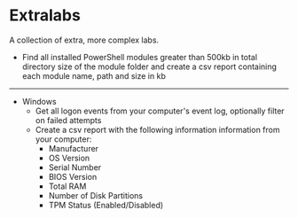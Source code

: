 # Extralabs

A collection of extra, more complex labs.

- Find all installed PowerShell modules greater than 500kb in total directory size of the module folder and create a csv report containing each module name, path and size in kb

---

- Windows
  - Get all logon events from your computer's event log, optionally filter on failed attempts
  - Create a csv report with the following information information from your computer:
    - Manufacturer
    - OS Version
    - Serial Number
    - BIOS Version
    - Total RAM
    - Number of Disk Partitions
    - TPM Status (Enabled/Disabled)
